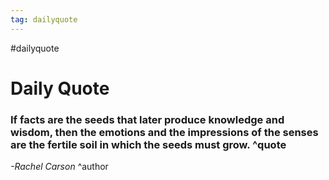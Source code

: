 ```yaml
---
tag: dailyquote
---
```


#dailyquote

# Daily Quote

### If facts are the seeds that later produce knowledge and wisdom, then the emotions and the impressions of the senses are the fertile soil in which the seeds must grow. ^quote
*-Rachel Carson* ^author
